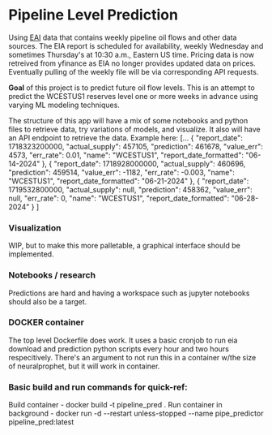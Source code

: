# Pipeline Level Prediction

Using [EAI](http://ir.eia.gov) data that contains weekly pipeline oil flows and other data sources.  The EIA report is scheduled for availability, weekly Wednesday and sometimes Thursday's at 10:30 a.m., Eastern US time. Pricing data is now retreived from yfinance as EIA no longer provides updated data on prices. Eventually pulling of the weekly file will be via corresponding API requests.

**Goal** of this project is to predict future oil flow levels.
This is an attempt to predict the WCESTUS1 reserves level one or more weeks in advance using varying ML modeling techniques.

The structure of this app will have a mix of some notebooks and python files to retrieve data, try variations of models, and visualize. It also will have an API endpoint to retrieve the data. Example here:
[...
  {
    "report_date": 1718323200000,
    "actual_supply": 457105,
    "prediction": 461678,
    "value_err": 4573,
    "err_rate": 0.01,
    "name": "WCESTUS1",
    "report_date_formatted": "06-14-2024"
  },
  {
    "report_date": 1718928000000,
    "actual_supply": 460696,
    "prediction": 459514,
    "value_err": -1182,
    "err_rate": -0.003,
    "name": "WCESTUS1",
    "report_date_formatted": "06-21-2024"
  },
  {
    "report_date": 1719532800000,
    "actual_supply": null,
    "prediction": 458362,
    "value_err": null,
    "err_rate": 0,
    "name": "WCESTUS1",
    "report_date_formatted": "06-28-2024"
  }
]

### Visualization
WIP, but to make this more palletable, a graphical interface should be implemented.

### Notebooks / research
Predictions are hard and having a workspace such as jupyter notebooks should also be a target.

### DOCKER container
The top level Dockerfile does work. It uses a basic cronjob to run eia download and prediction python scripts every hour and two hours respecitively. There's an argument to not run this in a container w/the size of neuralprophet, but it will work in container.

### Basic build and run commands for quick-ref:
Build container - docker build -t pipeline_pred .
Run container in background - docker run -d --restart unless-stopped --name pipe_predictor pipeline_pred:latest

